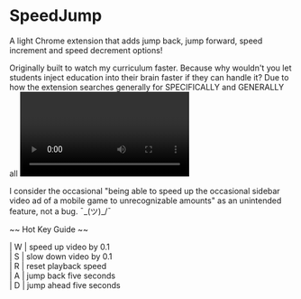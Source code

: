 # SpeedJump

A light Chrome extension that adds
jump back,
jump forward,
speed increment
and speed decrement options!

Originally built to watch my curriculum faster. Because why wouldn't you let students inject education into their brain faster if they can handle it?
Due to how the extension searches generally for SPECIFICALLY and GENERALLY all <video/> elements on the DOM,
it reportedly works for many other applications.

I consider the occasional "being able to speed up the occasional sidebar video ad of a mobile game to unrecognizable amounts" as an unintended feature, not a bug. ¯\_(ツ)_/¯

~~ Hot Key Guide ~~

| W | speed up video by 0.1     
| S | slow down video by 0.1   
| R | reset playback speed    
| A | jump back five seconds  
| D | jump ahead five seconds 

